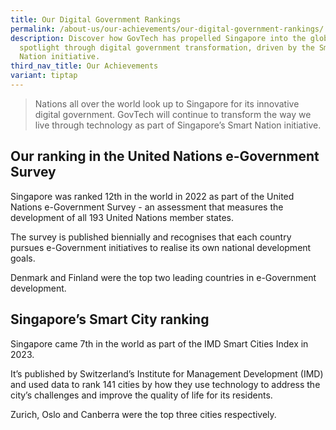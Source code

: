 ```yaml
---
title: Our Digital Government Rankings
permalink: /about-us/our-achievements/our-digital-government-rankings/
description: Discover how GovTech has propelled Singapore into the global
  spotlight through digital government transformation, driven by the Smart
  Nation initiative.
third_nav_title: Our Achievements
variant: tiptap
---
```

> Nations all over the world look up to Singapore for its innovative digital government. GovTech will continue to transform the way we live through technology as part of Singapore’s Smart Nation initiative.

## Our ranking in the United Nations e-Government Survey

Singapore was ranked 12th in the world in 2022 as part of the United Nations e-Government Survey - an assessment that measures the development of all 193 United Nations member states.

The survey is published biennially and recognises that each country pursues e-Government initiatives to realise its own national development goals.

Denmark and Finland were the top two leading countries in e-Government development.

## Singapore’s Smart City ranking

Singapore came 7th in the world as part of the IMD Smart Cities Index in 2023. 

It’s published by Switzerland’s Institute for Management Development (IMD) and used data to rank 141 cities by how they use technology to address the city’s challenges and improve the quality of life for its residents. 

Zurich, Oslo and Canberra were the top three cities respectively.